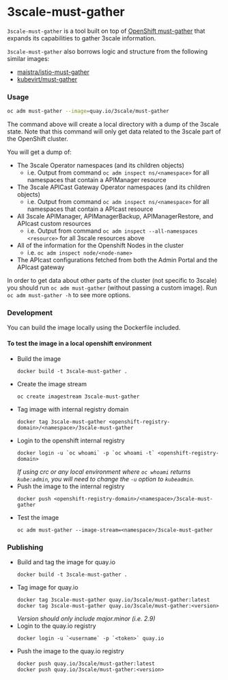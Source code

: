 3scale-must-gather
=================

`3scale-must-gather` is a tool built on top of [OpenShift must-gather](https://github.com/openshift/must-gather)
that expands its capabilities to gather 3scale information.

`3scale-must-gather` also borrows logic and structure from the following similar images:

- [maistra/istio-must-gather](https://github.com/maistra/istio-must-gather)
- [kubevirt/must-gather](https://github.com/kubevirt/must-gather)

### Usage
```sh
oc adm must-gather --image=quay.io/3scale/must-gather
```

The command above will create a local directory with a dump of the 3scale state.
Note that this command will only get data related to the 3scale part of the OpenShift cluster.

You will get a dump of:
- The 3scale Operator namespaces (and its children objects)
  - i.e. Output from command `oc adm inspect ns/<namespace>` for all namespaces that contain a APIManager resource
- The 3scale APICast Gateway Operator namespaces (and its children objects)
  - i.e. Output from command `oc adm inspect ns/<namespace>` for all namespaces that contain a APIcast resource
- All 3scale APIManager, APIManagerBackup, APIManagerRestore, and APIcast custom resources
  - i.e. Output from command `oc adm inspect --all-namespaces <resource>` for all 3scale resources above
- All of the information for the Openshift Nodes in the cluster 
  - i.e. `oc adm inspect node/<node-name>`
- The APIcast configurations fetched from both the Admin Portal and the APIcast gateway

In order to get data about other parts of the cluster (not specific to 3scale) you should
run `oc adm must-gather` (without passing a custom image). Run `oc adm must-gather -h` to see more options.

### Development
You can build the image locally using the Dockerfile included.

#### To test the image in a local openshift environment

- Build the image
  ```
  docker build -t 3scale-must-gather .
  ```
- Create the image stream
  ```
  oc create imagestream 3scale-must-gather
  ```
- Tag image with internal registry domain
  ```
  docker tag 3scale-must-gather <openshift-registry-domain>/<namespace>/3scale-must-gather
  ```
- Login to the openshift internal registry
  ```
  docker login -u `oc whoami` -p `oc whoami -t` <openshift-registry-domain>
  ```
  *If using crc or any local environment where `oc whoami` returns `kube:admin`, you will need to change the `-u` option to `kubeadmin`.*
- Push the image to the internal registry
  ```
  docker push <openshift-registry-domain>/<namespace>/3scale-must-gather
  ```
- Test the image
  ```
  oc adm must-gather --image-stream=<namespace>/3scale-must-gather
  ```

### Publishing

- Build and tag the image for quay.io
  ```
  docker build -t 3scale-must-gather .
  ```
- Tag image for quay.io
  ```
  docker tag 3scale-must-gather quay.io/3scale/must-gather:latest
  docker tag 3scale-must-gather quay.io/3scale/must-gather:<version>
  ```
  *Version should only include major.minor (i.e. 2.9)*
- Login to the quay.io registry
  ```
  docker login -u `<username` -p `<token>` quay.io
  ```
- Push the image to the quay.io registry
  ```
  docker push quay.io/3scale/must-gather:latest
  docker push quay.io/3scale/must-gather:<version>
  ```